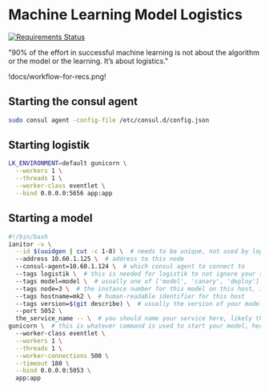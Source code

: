 # Machine Learning Model Logistics

[![Requirements Status](https://requires.io/github/thenetcircle/logistik/requirements.svg?branch=master)](https://requires.io/github/thenetcircle/logistik/requirements/?branch=master)

"90% of the effort in successful machine learning is not about the algorithm or the model or the learning. It’s about logistics."

!docs/workflow-for-recs.png!

## Starting the consul agent

```bash
sudo consul agent -config-file /etc/consul.d/config.json
```

## Starting logistik

```bash
LK_ENVIRONMENT=default gunicorn \
  --workers 1 \
  --threads 1 \
  --worker-class eventlet \
  --bind 0.0.0.0:5656 app:app
```

## Starting a model

```bash
#!/bin/bash
ianitor -v \
  --id $(uuidgen | cut -c 1-8) \  # needs to be unique, not used by logistik
  --address 10.60.1.125 \  # address to this node
  --consul-agent=10.60.1.124 \  # which consul agent to connect to
  --tags logistik \  # this is needed for logistik to not ignore your service in consul
  --tags model=model \  # usually one of ['model', 'canary', 'deploy']
  --tags node=3 \  # the instance number for this model on this host, if you run more than one
  --tags hostname=mk2 \  # human-readable identifier for this host
  --tags version=$(git describe) \  # usually the version of your model, using the git tag here
  --port 5052 \
  the_service_name -- \  # you should name your service here, likely the name of your model
gunicorn \  # this is whatever command is used to start your model, here we're using gunicorn
  --worker-class eventlet \
  --workers 1 \
  --threads 1 \
  --worker-connections 500 \
  --timeout 180 \
  --bind 0.0.0.0:5053 \
  app:app
```

